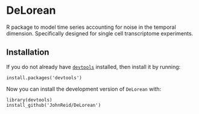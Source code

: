 DeLorean
========

R package to model time series accounting for noise in the temporal dimension.
Specifically designed for single cell transcriptome experiments.




Installation
------------

If you do not already have [`devtools`](https://github.com/hadley/devtools)
installed, then install it by running:

    install.packages('devtools')

Now you can install the development version of `DeLorean` with:

    library(devtools)
    install_github('JohnReid/DeLorean')

